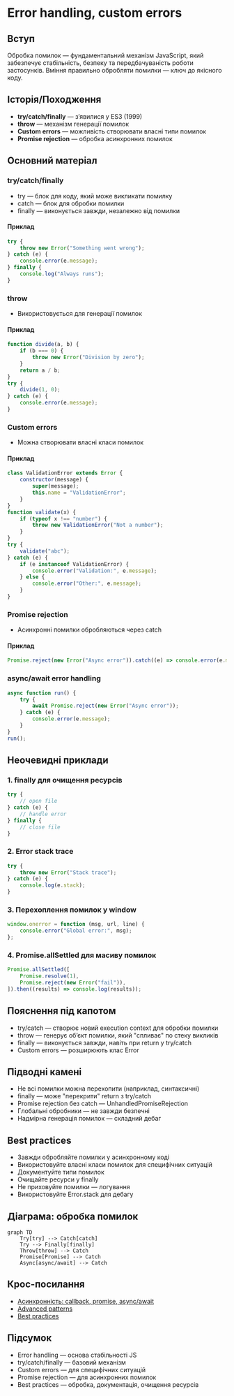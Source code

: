 # Error handling, custom errors

## Вступ

Обробка помилок — фундаментальний механізм JavaScript, який забезпечує стабільність, безпеку та передбачуваність роботи застосунків. Вміння правильно обробляти помилки — ключ до якісного коду.

## Історія/Походження

-   **try/catch/finally** — з’явилися у ES3 (1999)
-   **throw** — механізм генерації помилок
-   **Custom errors** — можливість створювати власні типи помилок
-   **Promise rejection** — обробка асинхронних помилок

## Основний матеріал

### try/catch/finally

-   try — блок для коду, який може викликати помилку
-   catch — блок для обробки помилки
-   finally — виконується завжди, незалежно від помилки

#### Приклад

```js
try {
    throw new Error("Something went wrong");
} catch (e) {
    console.error(e.message);
} finally {
    console.log("Always runs");
}
```

### throw

-   Використовується для генерації помилок

#### Приклад

```js
function divide(a, b) {
    if (b === 0) {
        throw new Error("Division by zero");
    }
    return a / b;
}
try {
    divide(1, 0);
} catch (e) {
    console.error(e.message);
}
```

### Custom errors

-   Можна створювати власні класи помилок

#### Приклад

```js
class ValidationError extends Error {
    constructor(message) {
        super(message);
        this.name = "ValidationError";
    }
}
function validate(x) {
    if (typeof x !== "number") {
        throw new ValidationError("Not a number");
    }
}
try {
    validate("abc");
} catch (e) {
    if (e instanceof ValidationError) {
        console.error("Validation:", e.message);
    } else {
        console.error("Other:", e.message);
    }
}
```

### Promise rejection

-   Асинхронні помилки обробляються через catch

#### Приклад

```js
Promise.reject(new Error("Async error")).catch((e) => console.error(e.message));
```

### async/await error handling

```js
async function run() {
    try {
        await Promise.reject(new Error("Async error"));
    } catch (e) {
        console.error(e.message);
    }
}
run();
```

## Неочевидні приклади

### 1. finally для очищення ресурсів

```js
try {
    // open file
} catch (e) {
    // handle error
} finally {
    // close file
}
```

### 2. Error stack trace

```js
try {
    throw new Error("Stack trace");
} catch (e) {
    console.log(e.stack);
}
```

### 3. Перехоплення помилок у window

```js
window.onerror = function (msg, url, line) {
    console.error("Global error:", msg);
};
```

### 4. Promise.allSettled для масиву помилок

```js
Promise.allSettled([
    Promise.resolve(1),
    Promise.reject(new Error("fail")),
]).then((results) => console.log(results));
```

## Пояснення під капотом

-   try/catch — створює новий execution context для обробки помилки
-   throw — генерує об’єкт помилки, який "спливає" по стеку викликів
-   finally — виконується завжди, навіть при return у try/catch
-   Custom errors — розширюють клас Error

## Підводні камені

-   Не всі помилки можна перехопити (наприклад, синтаксичні)
-   finally — може "перекрити" return з try/catch
-   Promise rejection без catch — UnhandledPromiseRejection
-   Глобальні обробники — не завжди безпечні
-   Надмірна генерація помилок — складний дебаг

## Best practices

-   Завжди обробляйте помилки у асинхронному коді
-   Використовуйте власні класи помилок для специфічних ситуацій
-   Документуйте типи помилок
-   Очищайте ресурси у finally
-   Не приховуйте помилки — логування
-   Використовуйте Error.stack для дебагу

## Діаграма: обробка помилок

```mermaid
graph TD
    Try[try] --> Catch[catch]
    Try --> Finally[finally]
    Throw[throw] --> Catch
    Promise[Promise] --> Catch
    Async[async/await] --> Catch
```

## Крос-посилання

-   [Асинхронність: callback, promise, async/await](./10-async.md)
-   [Advanced patterns](./13-advanced-patterns.md)
-   [Best practices](./10-best-practices.md)

## Підсумок

-   Error handling — основа стабільності JS
-   try/catch/finally — базовий механізм
-   Custom errors — для специфічних ситуацій
-   Promise rejection — для асинхронних помилок
-   Best practices — обробка, документація, очищення ресурсів

